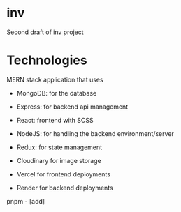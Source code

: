 # inv
Second draft of inv project


# Technologies
MERN stack application that uses
- MongoDB: for the database
- Express: for backend api management
- React: frontend with SCSS
- NodeJS: for handling the backend environment/server
- Redux: for state management

- Cloudinary for image storage

- Vercel for frontend deployments
- Render for backend deployments


pnpm - [add]
